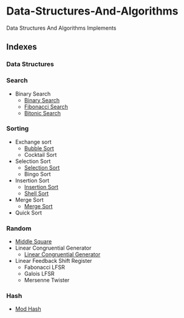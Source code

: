 # Data-Structures-And-Algorithms
Data Structures And Algorithms Implements

## Indexes
### Data Structures

### Search
- Binary Search
    - [Binary Search](src/com/algorithms/search/BinarySearch.java)
    - [Fibonacci Search](src/com/algorithms/search/FibonacciSearch.java)
    - [Bitonic Search](src/com/algorithms/search/BitonicSearch.java)

### Sorting
- Exchange sort
    - [Bubble Sort](src/com/algorithms/sort/bubble/BubbleSort.java)
    - Cocktail Sort
- Selection Sort
    - [Selection Sort](src/com/algorithms/sort/selection/SelectionSort.java)
    - Bingo Sort
- Insertion Sort
    - [Insertion Sort](src/com/algorithms/sort/insertion/InsertionSort.java)
    - [Shell Sort](src/com/algorithms/sort/insertion/ShellSort.java)
- Merge Sort
    - [Merge Sort](src/com/algorithms/sort/merge/MergeSort.java)
- Quick Sort

### Random
- [Middle Square](src/com/algorithms/random/MiddleSquare.java)
- Linear Congruential Generator
    - [Linear Congruential Generator](src/com/algorithms/random/lcg/LCG.java)
- Linear Feedback Shift Register
    - Fabonacci LFSR
    - Galois LFSR
    - Mersenne Twister

### Hash
- [Mod Hash](src/com/algorithms/ModHash.java)